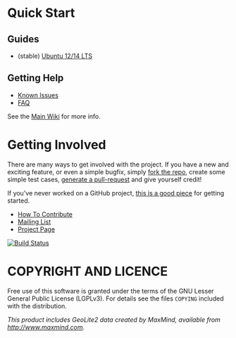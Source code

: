 # Quick Start
## Guides
 * (stable) [Ubuntu 12/14 LTS](PlatformUbuntu)

## Getting Help
 * [Known Issues](https://github.com/csirtgadgets/massive-octo-spice/issues?labels=bug&state=open)  
 * [FAQ](FAQ)

See the [Main Wiki](https://github.com/csirtgadgets/massive-octo-spice/wiki) for more info.

# Getting Involved
There are many ways to get involved with the project. If you have a new and exciting feature, or even a simple bugfix, simply [fork the repo](https://help.github.com/articles/fork-a-repo), create some simple test cases, [generate a pull-request](https://help.github.com/articles/using-pull-requests) and give yourself credit!

If you've never worked on a GitHub project, [this is a good piece](https://guides.github.com/activities/contributing-to-open-source) for getting started.

* [How To Contribute](contributing.md)  
* [Mailing List](https://groups.google.com/forum/#!forum/ci-framework)  
* [Project Page](http://docs.csirtgadgets.org/massive-octo-spice/)

[![Build Status](https://travis-ci.org/csirtgadgets/massive-octo-spice.png?branch=master)](https://travis-ci.org/csirtgadgets/massive-octo-spice)

# COPYRIGHT AND LICENCE
Free use of this software is granted under the terms of the GNU Lesser General Public License (LGPLv3). For details see the files `COPYING` included with the distribution.

_This product includes GeoLite2 data created by MaxMind, available from <a href="http://www.maxmind.com">http://www.maxmind.com</a>._

